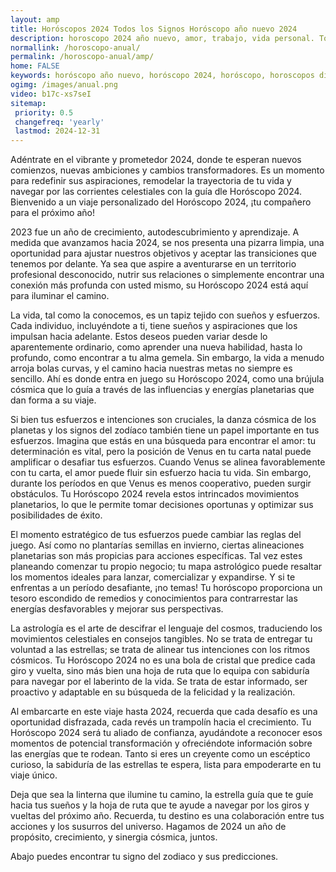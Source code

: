 ```yaml
---
layout: amp
title: Horóscopos 2024 Todos los Signos Horóscopo año nuevo 2024 
description: horoscopo 2024 año nuevo, amor, trabajo, vida personal. Todas las predicciones para aries, cancer, libra, virgo, capricornio, leo, sagitario, escorpio, piscis, acuario, geminis, tauro, gratis. Disfruta este año nuevo.
normallink: /horoscopo-anual/
permalink: /horoscopo-anual/amp/
home: FALSE
keywords: horóscopo año nuevo, horóscopo 2024, horóscopo, horoscopos diarios gratis del dia de hoy, horóscopo diario gratis,horóscopo ano nuevo 2024, horóscopo esperanza gracia, horoscopo 2024, horoscop, horóscopos gratis, horoscopo , horoscopo 2024 gratis, aries, cancer, libra, virgo, capricornio, leo, sagitario, escorpio, piscis, acuario, geminis, tauro, Tarot, Astrologia, Zodíaco, , horoscopo gratis,tarot en femenino,videncia gratuita,horoscopos gratuitos,horóscopos, astrologia,videncia gratis
ogimg: /images/anual.png
video: b17c-xs7seI
sitemap:
 priority: 0.5
 changefreq: 'yearly'
 lastmod: 2024-12-31
---
```



Adéntrate en el vibrante y prometedor 2024, donde te esperan nuevos comienzos, nuevas ambiciones y cambios transformadores. Es un momento para redefinir sus aspiraciones, remodelar la trayectoria de tu vida y navegar por las corrientes celestiales con la guía dle Horóscopo 2024. Bienvenido a un viaje personalizado del Horóscopo 2024, ¡tu compañero para el próximo año!

2023 fue un año de crecimiento, autodescubrimiento y aprendizaje. A medida que avanzamos hacia 2024, se nos presenta una pizarra limpia, una oportunidad para ajustar nuestros objetivos y aceptar las transiciones que tenemos por delante. Ya sea que aspire a aventurarse en un territorio profesional desconocido, nutrir sus relaciones o simplemente encontrar una conexión más profunda con usted mismo, su Horóscopo 2024 está aquí para iluminar el camino.

La vida, tal como la conocemos, es un tapiz tejido con sueños y esfuerzos. Cada individuo, incluyéndote a ti, tiene sueños y aspiraciones que los impulsan hacia adelante. Estos deseos pueden variar desde lo aparentemente ordinario, como aprender una nueva habilidad, hasta lo profundo, como encontrar a tu alma gemela. Sin embargo, la vida a menudo arroja bolas curvas, y el camino hacia nuestras metas no siempre es sencillo. Ahí es donde entra en juego su Horóscopo 2024, como una brújula cósmica que lo guía a través de las influencias y energías planetarias que dan forma a su viaje.

Si bien tus esfuerzos e intenciones son cruciales, la danza cósmica de los planetas y los signos del zodíaco también tiene un papel importante en tus esfuerzos. Imagina que estás en una búsqueda para encontrar el amor: tu determinación es vital, pero la posición de Venus en tu carta natal puede amplificar o desafiar tus esfuerzos. Cuando Venus se alinea favorablemente con tu carta, el amor puede fluir sin esfuerzo hacia tu vida. Sin embargo, durante los períodos en que Venus es menos cooperativo, pueden surgir obstáculos. Tu Horóscopo 2024 revela estos intrincados movimientos planetarios, lo que le permite tomar decisiones oportunas y optimizar sus posibilidades de éxito.

El momento estratégico de tus esfuerzos puede cambiar las reglas del juego. Así como no plantarías semillas en invierno, ciertas alineaciones planetarias son más propicias para acciones específicas. Tal vez estes planeando comenzar tu propio negocio; tu mapa astrológico puede resaltar los momentos ideales para lanzar, comercializar y expandirse. Y si te enfrentas a un período desafiante, ¡no temas! Tu horóscopo proporciona un tesoro escondido de remedios y conocimientos para contrarrestar las energías desfavorables y mejorar sus perspectivas.

La astrología es el arte de descifrar el lenguaje del cosmos, traduciendo los movimientos celestiales en consejos tangibles. No se trata de entregar tu voluntad a las estrellas; se trata de alinear tus intenciones con los ritmos cósmicos. Tu Horóscopo 2024 no es una bola de cristal que predice cada giro y vuelta, sino más bien una hoja de ruta que lo equipa con sabiduría para navegar por el laberinto de la vida. Se trata de estar informado, ser proactivo y adaptable en su búsqueda de la felicidad y la realización.

Al embarcarte en este viaje hasta 2024, recuerda que cada desafío es una oportunidad disfrazada, cada revés un trampolín hacia el crecimiento. Tu Horóscopo 2024 será tu aliado de confianza, ayudándote a reconocer esos momentos de potencial transformación y ofreciéndote información sobre las energías que te rodean. Tanto si eres un creyente como un escéptico curioso, la sabiduría de las estrellas te espera, lista para empoderarte en tu viaje único.

Deja que sea la linterna que ilumine tu camino, la estrella guía que te guíe hacia tus sueños y la hoja de ruta que te ayude a navegar por los giros y vueltas del próximo año. Recuerda, tu destino es una colaboración entre tus acciones y los susurros del universo. Hagamos de 2024 un año de propósito, crecimiento, y sinergia cósmica, juntos.

Abajo puedes encontrar tu signo del zodiaco y sus predicciones.
